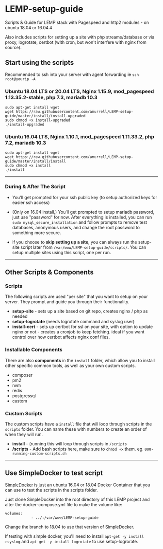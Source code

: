 # LEMP-setup-guide
Scripts &amp; Guide for LEMP stack with Pagespeed and http2 modules - on ubuntu 18.04 or 16.04.4

Also includes scripts for setting up a site with php streams/database or via proxy, logrotate, certbot (with cron, but won't interfere with nginx from source).

## Start using the scripts

Recommended to ssh into your server with agent forwarding ie `ssh root@yourip -A`

### Ubuntu 18.04 LTS or 20.04 LTS, Nginx 1.15.9, mod_pagespeed 1.13.35.2-stable, php 7.3, mariadb 10.3
```
sudo apt-get install wget
wget https://raw.githubusercontent.com/amurrell/LEMP-setup-guide/master/install/install-upgraded
sudo chmod +x install-upgraded
./install-upgraded
```

### Ubuntu 16.04 LTS, Nginx 1.10.1, mod_pagespeed 1.11.33.2, php 7.2, mariadb 10.3
```
sudo apt-get install wget
wget https://raw.githubusercontent.com/amurrell/LEMP-setup-guide/master/install/install
sudo chmod +x install
./install
```

---

### During & After The Script

- You'll get prompted for your ssh public key (to setup authorized keys for easier ssh access)

- (Only on 16.04 install,) You'll get prompted to setup mariadb password, just use "password" for now. After everything is installed, you can run `sudo mysql_secure_installation` and follow prompts to remove test databases, anonymous users, and change the root password to something more secure.

- If you choose to **skip setting up a site**, you can always run the setup-site script later from `/var/www/LEMP-setup-guide/scripts/`. You can setup multiple sites using this script, one per run.

---

## Other Scripts & Components

### Scripts

The following scripts are used "per site" that you want to setup on your server. They prompt and guide you through their functionality.

- **setup-site** - sets up a site based on git repo, creates nginx / php as needed
- **setup-logrotate** (needs logrotate command and syslog user)
- **install-cert** - sets up certbot for ssl on your site, with option to update nginx or not - creates a cronjob to keep fetching. ideal if you want control over how certbot affects nginx conf files.

### Installable Components
There are also **components** in the `install` folder, which allow you to install other specific common tools, as well as your own custom scripts. 

- composer
- pm2
- nvm
- redis
- postgressql
- custom

### Custom Scripts

The custom scripts have a `install` file that will loop through scripts in the `scripts` folder. You can name these with numbers to create an order of when they will run. 

- **install** -  (running this will loop through scripts in `/scripts`
- **/scripts** - Add bash scripts here, make sure to `chmod +x` them. eg. `000-running-custom-scripts.sh`

---

## Use SimpleDocker to test script

[SimpleDocker](https://github.com/amurrell/SimpleDocker) is just an ubuntu 16.04 or 18.04 Docker Container that you can use to test the scripts in the scripts folder.

Just clone SimpleDocker into the root directory of this LEMP project and alter the docker-compose.yml file to make the volume like:

```
volumes:
            - ../:/var/www/LEMP-setup-guide
```

Change the branch to 18.04 to use that version of SimpleDocker.

If testing with simple docker, you'll need to install `apt-get -y install rsyslog` and `apt-get -y install logrotate` to use setup-logrorate.
